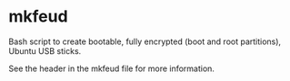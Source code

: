 # mkfeud
Bash script to create bootable, fully encrypted (boot and root partitions), Ubuntu USB sticks.

See the header in the mkfeud file for more information.
